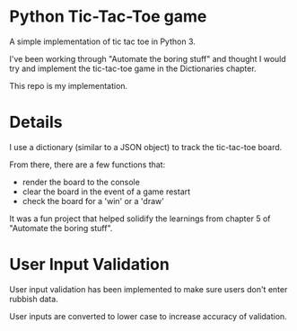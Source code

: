 # Python Tic-Tac-Toe game
A simple implementation of tic tac toe in Python 3.

I've been working through "Automate the boring stuff" and thought I would try and implement the tic-tac-toe game in the Dictionaries chapter.

This repo is my implementation.

# Details
I use a dictionary (similar to a JSON object) to track the tic-tac-toe board.

From there, there are a few functions that:
* render the board to the console
* clear the board in the event of a game restart
* check the board for a 'win' or a 'draw'

It was a fun project that helped solidify the learnings from chapter 5 of "Automate the boring stuff".

# User Input Validation
User input validation has been implemented to make sure users don't enter rubbish data.

User inputs are converted to lower case to increase accuracy of validation.

